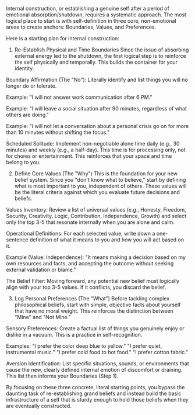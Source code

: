 Internal construction, or establishing a genuine self after a period of emotional absorption/shutdown, requires a systematic approach. The most logical place to start is with self-definition in three core, non-emotional areas to create anchors: Boundaries, Values, and Preferences.

Here is a starting plan for internal construction:

1. Re-Establish Physical and Time Boundaries
Since the issue of absorbing external energy led to the shutdown, the first logical step is to reinforce the self physically and temporally. This builds the container for your identity.

Boundary Affirmation (The "No"): Literally identify and list things you will no longer do or tolerate.

Example: "I will not answer work communication after 6 PM."

Example: "I will leave a social situation after 90 minutes, regardless of what others are doing."

Example: "I will not let a conversation about a personal crisis go on for more than 10 minutes without shifting the focus."

Scheduled Solitude: Implement non-negotiable alone time daily (e.g., 30 minutes) and weekly (e.g., a half-day). This time is for processing only, not for chores or entertainment. This reinforces that your space and time belong to you.

2. Define Core Values (The "Why")
This is the foundation for your new belief system. Since you "don't know what to believe," start by defining what is most important to you, independent of others. These values will be the literal criteria against which you evaluate future decisions and beliefs.

Values Inventory: Review a list of universal values (e.g., Honesty, Freedom, Security, Creativity, Logic, Contribution, Independence, Growth) and select only the top 3-5 that resonate internally when you are alone and calm.

Operational Definitions: For each selected value, write down a one-sentence definition of what it means to you and how you will act based on it.

Example (Value: Independence): "It means making a decision based on my own resources and facts, and accepting the outcome without seeking external validation or blame."

The Belief Filter: Moving forward, any potential new belief must logically align with your top 3-5 values. If it conflicts, you discard the belief.

3. Log Personal Preferences (The "What")
Before tackling complex philosophical beliefs, start with simple, objective facts about yourself that have no moral weight. This reinforces the distinction between "Mine" and "Not Mine."

Sensory Preferences: Create a factual list of things you genuinely enjoy or dislike in a vacuum. This is a practice in self-recognition.

Examples: "I prefer the color deep blue to yellow." "I prefer quiet, instrumental music." "I prefer cold food to hot food." "I prefer cotton fabric."

Aversion Identification: List specific situations, sounds, or environments that cause the new, clearly defined internal emotion of discomfort or draining. This list then informs your Boundaries (Step 1).

By focusing on these three concrete, literal starting points, you bypass the daunting task of re-establishing grand beliefs and instead build the basic infrastructure of a self that is sturdy enough to hold those beliefs when they are eventually constructed.
